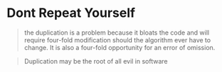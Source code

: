 # Dont Repeat Yourself 

> the duplication is a problem because it bloats the code and will require four-fold modification should the algorithm ever have to change. It is also a four-fold opportunity for an error of omission.

> Duplication may be the root of all evil in software